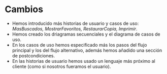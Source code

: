 Cambios
=======

+  Hemos introducido más historias de usuario y casos de uso: *MasBuscados, MostrarFavoritos, RestaurarCopia, Imprimir*.
+  Hemos creado los driagramas secuenciales y el diagrama de casos de uso.
+  En los casos de uso hemos especificado más los pasos del flujo principal y los del flujo alternativo, además hemos añadido una sección de postcondiciones.
+  En las historias de usuario hemos usado un lenguaje más próximo al cliente (como si nosotros fueramos el usuario).
